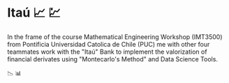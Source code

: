 # Itaú :chart_with_upwards_trend: :chart:

In the frame of the course Mathematical Engineering Workshop (IMT3500) from Pontificia Universidad Catolica de Chile (PUC) me with other four teammates work with the "Itaú" Bank to implement the valorization of financial derivates using "Montecarlo's Method" and Data Science Tools. 


:chart_with_downwards_trend: :bar_chart:
